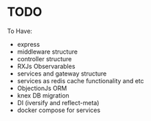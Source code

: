 # TODO

To Have:
- express
- middleware structure
- controller structure
- RXJs Observarables
- services and gateway structure
- services as redis cache functionality and etc
- ObjectionJs ORM
- knex DB migration
- DI (iversify and reflect-meta)
- docker compose for services